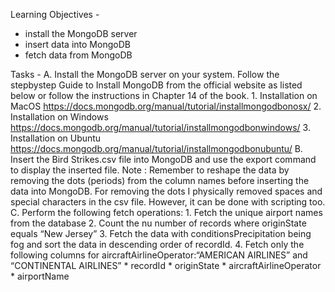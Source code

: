 Learning Objectives - 
* install the MongoDB server
* insert data into MongoDB
* fetch data from MongoDB

Tasks - 
 A. Install the MongoDB server on your system. Follow the stepbystep Guide to Install MongoDB from the official website as listed below 
  or follow the instructions in Chapter 14 of the book.
    1. Installation on MacOS https://docs.mongodb.org/manual/tutorial/installmongodbonosx/
    2. Installation on Windows https://docs.mongodb.org/manual/tutorial/installmongodbonwindows/
    3. Installation on Ubuntu https://docs.mongodb.org/manual/tutorial/installmongodbonubuntu/
 B. Insert the Bird Strikes.csv file into MongoDB and use the export command to display the inserted file. Note : Remember to reshape 
  the data by removing the dots (periods) from the column names before inserting the data into MongoDB.
  For removing the dots I physically removed spaces and special characters in the csv file. However, it can be done with scripting too.
 C. Perform the following fetch operations:
    1. Fetch the unique airport names from the database
    2. Count the nu number of records where originState equals “New Jersey”
    3. Fetch the data with conditionsPrecipitation being fog and sort the data in descending order of recordId.
    4. Fetch only the following columns for aircraftAirlineOperator:“AMERICAN AIRLINES” and “CONTINENTAL AIRLINES”
      * recordId
      * originState
      * aircraftAirlineOperator
      * airportName
